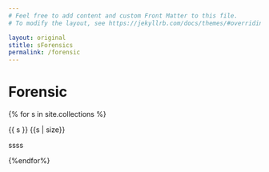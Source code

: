 ```yaml
---
# Feel free to add content and custom Front Matter to this file.
# To modify the layout, see https://jekyllrb.com/docs/themes/#overriding-theme-defaults

layout: original
stitle: sForensics
permalink: /forensic
---
```

# Forensic
<!-- {% assign sizes = site.docs.collections  | size%}
{% assign pagess = site.docs.collections %} -->
{% for s in site.collections %}

<p> {{ s }} {{s | size}} </p>
<p>ssss</p>
{%endfor%}